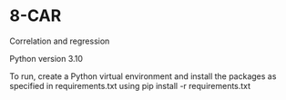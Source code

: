 # 8-CAR
Correlation and regression

Python version 3.10

To run, create a Python virtual environment and install the packages as specified in requirements.txt using pip install -r requirements.txt